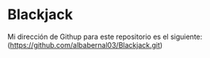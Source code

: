 # Blackjack

Mi dirección de Githup para este repositorio es el siguiente:(https://github.com/albabernal03/Blackjack.git)
